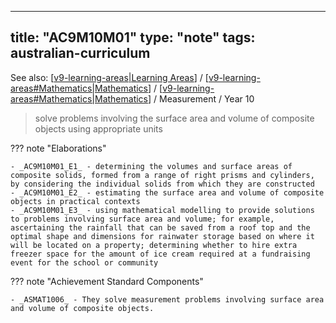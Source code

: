 
---
title: "AC9M10M01"
type: "note"
tags: australian-curriculum
---

See also: [[v9-learning-areas|Learning Areas]] / [[v9-learning-areas#Mathematics|Mathematics]] / [[v9-learning-areas#Mathematics|Mathematics]] / Measurement / Year 10

> solve problems involving the surface area and volume of composite objects using appropriate units

??? note "Elaborations"

	- _AC9M10M01_E1_ - determining the volumes and surface areas of composite solids, formed from a range of right prisms and cylinders, by considering the individual solids from which they are constructed
	- _AC9M10M01_E2_ - estimating the surface area and volume of composite objects in practical contexts
	- _AC9M10M01_E3_ - using mathematical modelling to provide solutions to problems involving surface area and volume; for example, ascertaining the rainfall that can be saved from a roof top and the optimal shape and dimensions for rainwater storage based on where it will be located on a property; determining whether to hire extra freezer space for the amount of ice cream required at a fundraising event for the school or community
??? note "Achievement Standard Components"

	- _ASMAT1006_ - They solve measurement problems involving surface area and volume of composite objects.

[//begin]: # "Autogenerated link references for markdown compatibility"
[v9-learning-areas|Learning Areas]: ../v9-learning-areas "Learning Areas"
[v9-learning-areas#Mathematics|Mathematics]: ../v9-learning-areas "Learning Areas"
[//end]: # "Autogenerated link references"
